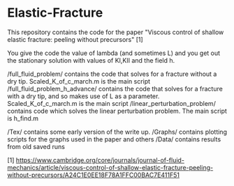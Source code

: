 # Elastic-Fracture
This repository contains the code for the paper "Viscous control of shallow
elastic fracture: peeling without precursors" [1]

You give the code the value of lambda (and sometimes L) and you get out the
stationary solution with values of KI,KII and the field h.

/full_fluid_problem/ contains the code that solves for a fracture without a
dry tip. Scaled_K_of_c_march.m is the main script
/full_fluid_problem_h_advance/ contains the code that solves for a fracture
with a dry tip, and so makes use of L as a parameter. Scaled_K_of_c_march.m 
is the main script
/linear_perturbation_problem/ contains code which solves the linear 
perturbation problem. The main script is h_find.m

/Tex/ contains some early version of the write up.
/Graphs/ contains plotting scripts for the graphs used in the paper and others
/Data/ contains results from old saved runs

[1] https://www.cambridge.org/core/journals/journal-of-fluid-mechanics/article/viscous-control-of-shallow-elastic-fracture-peeling-without-precursors/A24C1E0EE18F78A1FFC00BAC7E411F51